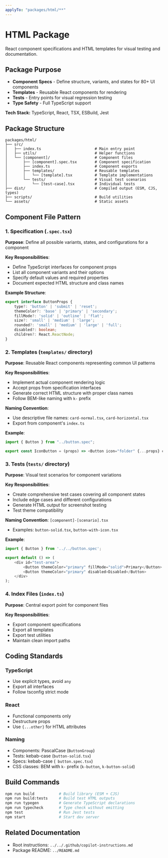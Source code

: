 ```yaml
---
applyTo: "packages/html/**"
---
```


# HTML Package

React component specifications and HTML templates for visual testing and documentation.

## Package Purpose

- **Component Specs** - Define structure, variants, and states for 80+ UI components
- **Templates** - Reusable React components for rendering
- **Tests** - Entry points for visual regression testing
- **Type Safety** - Full TypeScript support

**Tech Stack:** TypeScript, React, TSX, ESBuild, Jest

## Package Structure

```
packages/html/
├── src/
│   ├── index.ts                        # Main entry point
│   ├── utils/                          # Helper functions
│   └── [component]/                    # Component files
│       ├── [component].spec.tsx        # Component specification
│       ├── index.ts                    # Component exports
│       ├── templates/                  # Reusable templates
│       │   └── [template].tsx          # Template implementations
│       └── tests/                      # Visual test scenarios
│           └── [test-case].tsx         # Individual tests
├── dist/                               # Compiled output (ESM, CJS, types)
├── scripts/                            # Build utilities
└── assets/                             # Static assets
```

## Component File Pattern

### 1. Specification (`.spec.tsx`)

**Purpose**: Define all possible variants, states, and configurations for a component

**Key Responsibilities**:
- Define TypeScript interfaces for component props
- List all component variants and their options
- Specify default values and required properties
- Document expected HTML structure and class names

**Example Structure**:
```typescript
export interface ButtonProps {
    type?: 'button' | 'submit' | 'reset';
    themeColor?: 'base' | 'primary' | 'secondary';
    fillMode?: 'solid' | 'outline' | 'flat';
    size?: 'small' | 'medium' | 'large';
    rounded?: 'small' | 'medium' | 'large' | 'full';
    disabled?: boolean;
    children?: React.ReactNode;
}
```

### 2. Templates (`templates/` directory)

**Purpose**: Reusable React components representing common UI patterns

**Key Responsibilities**:
- Implement actual component rendering logic
- Accept props from specification interfaces
- Generate correct HTML structure with proper class names
- Follow BEM-like naming with `k-` prefix

**Naming Convention**:
- Use descriptive file names: `card-normal.tsx`, `card-horizontal.tsx`
- Export from component's `index.ts`

**Example**:
```typescript
import { Button } from "../button.spec";

export const IconButton = (props) => <Button icon="folder" {...props} children={undefined} />;

```

### 3. Tests (`tests/` directory)

**Purpose**: Visual test scenarios for component variations

**Key Responsibilities**:
- Create comprehensive test cases covering all component states
- Include edge cases and different configurations
- Generate HTML output for screenshot testing
- Test theme compatibility

**Naming Convention**: `[component]-[scenario].tsx`
- Examples: `button-solid.tsx`, `button-with-icon.tsx`

**Example**:
```typescript
import { Button } from '../../button.spec';

export default () => (
    <div id="test-area">
        <Button themeColor="primary" fillMode="solid">Primary</Button>
        <Button themeColor="primary" disabled>Disabled</Button>
    </div>
);
```

### 4. Index Files (`index.ts`)

**Purpose**: Central export point for component files

**Key Responsibilities**:
- Export component specifications
- Export all templates
- Export test utilities
- Maintain clean import paths

## Coding Standards

### TypeScript
- Use explicit types, avoid `any`
- Export all interfaces
- Follow tsconfig strict mode

### React
- Functional components only
- Destructure props
- Use `{...other}` for HTML attributes

### Naming
- Components: PascalCase (`ButtonGroup`)
- Tests: kebab-case (`button-solid.tsx`)
- Specs: kebab-case (` button.spec.tsx`)
- CSS classes: BEM with `k-` prefix (`k-button`, `k-button-solid`)

## Build Commands

```bash
npm run build           # Build library (ESM + CJS)
npm run build:tests     # Build test HTML outputs
npm run typegen         # Generate TypeScript declarations
npm run typecheck       # Type check without emitting
npm test                # Run Jest tests
npm start               # Start dev server
```

## Related Documentation

- Root instructions: `../../.github/copilot-instructions.md`
- Package README: `../README.md`

